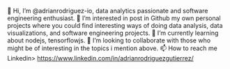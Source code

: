 👋 Hi, I’m @adrianrodriguez-io, data analytics passionate and software engineering enthusiast.
👀 I’m interested in post in Github my own personal projects where you could find interesting ways of doing data analysis, data visualizations, and software engineering projects. 
🌱 I’m currently learning about nodejs, tensorflowjs. 
💞️ I’m looking to collaborate with those who might be of interesting in the topics i mention above. 
📫 How to reach me
  Linkedin> https://www.linkedin.com/in/adrianrodriguezgutierrez/

<!---
adrianrodriguez-io/adrianrodriguez-io is a ✨ special ✨ repository because its `README.md` (this file) appears on your GitHub profile.
You can click the Preview link to take a look at your changes.
--->
